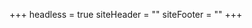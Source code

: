 +++
headless = true
siteHeader = "<style>\n.site-title,\n.site-description {\n  color: #3f7024;\n}\n</style>"
siteFooter = ""
+++
